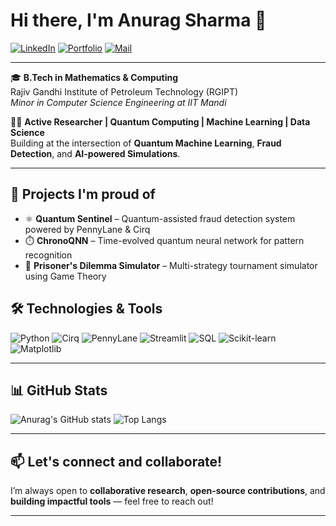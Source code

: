 # Hi there, I'm Anurag Sharma 👋

[![LinkedIn](https://img.shields.io/badge/LinkedIn-blue?style=flat&logo=linkedin&labelColor=blue)](https://www.linkedin.com/in/anurag-sharma-silverballz)
[![Portfolio](https://img.shields.io/badge/Portfolio-grey?style=flat&logo=github&labelColor=black)](https://github.com/silverballz)
[![Mail](https://img.shields.io/badge/Email-D14836?style=flat&logo=gmail&logoColor=white)](mailto:anurag.sharma.rgipt@gmail.com)

---

🎓 **B.Tech in Mathematics & Computing**  
Rajiv Gandhi Institute of Petroleum Technology (RGIPT)  
_Minor in Computer Science Engineering at IIT Mandi_

🧑‍💻 **Active Researcher | Quantum Computing | Machine Learning | Data Science**  
Building at the intersection of **Quantum Machine Learning**, **Fraud Detection**, and **AI-powered Simulations**.

---

## 🚀 Projects I'm proud of

- ⚛️ **Quantum Sentinel** – Quantum-assisted fraud detection system powered by PennyLane & Cirq  
- ⏱️ **ChronoQNN** – Time-evolved quantum neural network for pattern recognition  
- 🔗 **Prisoner's Dilemma Simulator** – Multi-strategy tournament simulator using Game Theory

## 🛠️ Technologies & Tools

![Python](https://img.shields.io/badge/Python-3776AB?style=flat&logo=python&logoColor=white)
![Cirq](https://img.shields.io/badge/Cirq-FF9800?style=flat&logo=google&logoColor=white)
![PennyLane](https://img.shields.io/badge/PennyLane-FF4081?style=flat&logo=python&logoColor=white)
![Streamlit](https://img.shields.io/badge/Streamlit-FF4B4B?style=flat&logo=streamlit&logoColor=white)
![SQL](https://img.shields.io/badge/SQL-4479A1?style=flat&logo=mysql&logoColor=white)
![Scikit-learn](https://img.shields.io/badge/Scikit--learn-F7931E?style=flat&logo=scikit-learn&logoColor=white)
![Matplotlib](https://img.shields.io/badge/Matplotlib-11557C?style=flat&logo=plotly&logoColor=white)

---

## 📊 GitHub Stats

![Anurag's GitHub stats](https://github-readme-stats.vercel.app/api?username=silverballz&show_icons=true&theme=radical)
![Top Langs](https://github-readme-stats.vercel.app/api/top-langs/?username=silverballz&layout=compact&theme=radical)

---

## 📫 Let's connect and collaborate!

I’m always open to **collaborative research**, **open-source contributions**, and **building impactful tools** — feel free to reach out!

---
